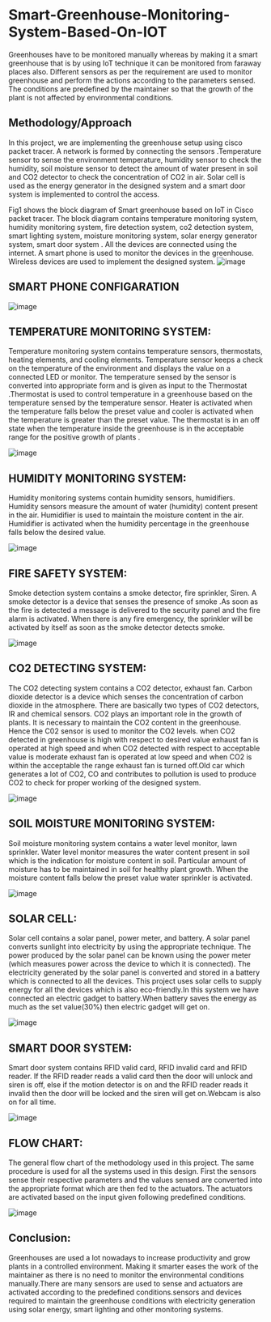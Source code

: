 # Smart-Greenhouse-Monitoring-System-Based-On-IOT
Greenhouses have to be monitored manually whereas by making it a smart greenhouse that is by using IoT technique it can be monitored from faraway places also. Different sensors as per the requirement are used to monitor greenhouse and perform the actions according to the parameters sensed. The conditions are predefined by the maintainer so that the growth of the plant is not affected by environmental conditions.
## Methodology/Approach
In this project, we are implementing the greenhouse setup using cisco packet tracer. A network is formed by connecting the sensors .Temperature sensor to sense the environment temperature, humidity sensor to check the humidity, soil moisture sensor to detect the amount of water present in soil and CO2 detector to check the concentration of CO2 in air. Solar cell is used as the energy generator in the designed system and a smart door system is implemented to control the access.

Fig1 shows the block diagram of Smart greenhouse based on IoT in Cisco packet tracer. The block diagram contains temperature monitoring system, humidity monitoring system, fire detection system, co2 detection system, smart lighting system, moisture monitoring system, solar energy generator system, smart door system . All the devices are connected using the internet. A smart phone is used to monitor the devices in the greenhouse. Wireless devices are used to implement the designed system.
![image](https://user-images.githubusercontent.com/69564968/125072932-e08fa480-e0d8-11eb-98e3-21b469c3f1de.png)

## SMART PHONE CONFIGARATION
![image](https://user-images.githubusercontent.com/69564968/125073016-02892700-e0d9-11eb-9916-930f4a870cc5.png)
## TEMPERATURE MONITORING SYSTEM:
Temperature monitoring system contains temperature sensors, thermostats, heating elements, and cooling elements. Temperature sensor keeps a check on the temperature of the environment and displays the value on a connected LED or monitor. The temperature sensed by the sensor is converted into appropriate form and is given as input to the Thermostat .Thermostat is used to control temperature in a greenhouse based on the temperature sensed by the temperature sensor. Heater is activated when the temperature falls below the preset value and cooler is activated when the temperature is greater than the preset value. The thermostat is in an off state when the temperature inside the greenhouse is in the acceptable range for the positive growth of plants .

![image](https://user-images.githubusercontent.com/69564968/125073175-32d0c580-e0d9-11eb-8770-6c41db83238d.png)
## HUMIDITY MONITORING SYSTEM:
Humidity monitoring systems contain humidity sensors, humidifiers.
Humidity sensors measure the amount of water (humidity) content present in the air. Humidifier is used to maintain the moisture content in the air. Humidifier is activated when the humidity percentage in the greenhouse falls below the desired value.

![image](https://user-images.githubusercontent.com/69564968/125073278-5562de80-e0d9-11eb-8369-8cb55ae2c7a2.png)
## FIRE SAFETY SYSTEM:
Smoke detection system contains a smoke detector, fire sprinkler, Siren. A smoke detector is a device that senses the presence of smoke .As soon as the fire is detected a message is delivered to the security panel and the fire alarm is activated. When there is any fire emergency, the sprinkler will be activated by itself as soon as the smoke detector detects smoke.

![image](https://user-images.githubusercontent.com/69564968/125073345-6d3a6280-e0d9-11eb-989d-b78279bc36c6.png)
## CO2 DETECTING SYSTEM:
The CO2 detecting system contains a CO2 detector, exhaust fan. Carbon dioxide detector is a device which senses the concentration of carbon dioxide in the atmosphere. There are basically two types of CO2 detectors, IR and chemical sensors. CO2 plays an important role in the growth of plants. It is necessary to maintain the CO2 content in the greenhouse. Hence the C02 sensor is used to monitor the CO2 levels. when CO2 detected in greenhouse is high with respect to desired value exhaust fan is operated at high speed and when CO2 detected with respect to acceptable value is moderate exhaust fan is operated at low speed and when CO2 is within the acceptable the range exhaust fan is turned off.Old car which generates a lot of CO2, CO and contributes to pollution is used to produce CO2 to check for proper working of the designed system.

![image](https://user-images.githubusercontent.com/69564968/125073398-83482300-e0d9-11eb-87fd-1afda3f0b978.png)
## SOIL MOISTURE MONITORING SYSTEM:
Soil moisture monitoring system contains a water level monitor, lawn sprinkler. Water level monitor measures the water content present in soil which is the indication for moisture content in soil. Particular amount of moisture has to be maintained in soil for healthy plant growth. When the moisture content falls below the preset value water sprinkler is activated. 

![image](https://user-images.githubusercontent.com/69564968/125073471-9ce96a80-e0d9-11eb-8bc5-aca7b49ea5cb.png)
## SOLAR CELL:
Solar cell contains a solar panel, power meter, and battery. A solar panel converts sunlight into electricity by using the appropriate technique. The power produced by the solar panel can be known using the power meter (which measures power across the device to which it is connected). The electricity generated by the solar panel is converted and stored in a battery which is connected to all the devices. This project uses solar cells to supply energy for all the devices which is also eco-friendly.In this system we have connected an electric gadget to battery.When battery saves the energy as much as the set value(30%) then electric gadget will get on.

![image](https://user-images.githubusercontent.com/69564968/125073530-bd192980-e0d9-11eb-8d41-ae13e2716504.png)
## SMART DOOR SYSTEM:
Smart door system contains RFID valid card, RFID invalid card and RFID reader. If the RFID reader reads a valid card then the door will unlock and siren is off, else if the motion detector is on and the RFID reader reads it invalid then the door will be locked and the siren will get on.Webcam is also on for all time.  

![image](https://user-images.githubusercontent.com/69564968/125073588-d326ea00-e0d9-11eb-94f2-89c92233fc15.png)
## FLOW CHART:
 The general flow chart of the methodology used in this project. The same procedure is used for all the systems used in this design. First the sensors sense their respective parameters and the values sensed are converted into the appropriate format which are then fed to the actuators. The actuators are activated based on the input given following predefined conditions.
 
 ![image](https://user-images.githubusercontent.com/69564968/125073681-f5206c80-e0d9-11eb-99dd-3665ff6e5684.png)
## Conclusion:
Greenhouses are used a lot nowadays to increase productivity and grow plants in a controlled environment. Making it smarter eases the work of the maintainer as there is no need to monitor the environmental conditions manually.There are many sensors are used to sense and actuators are activated according to the predefined conditions.sensors and devices required to maintain the greenhouse conditions with electricity generation using solar energy, smart lighting and other monitoring systems.





